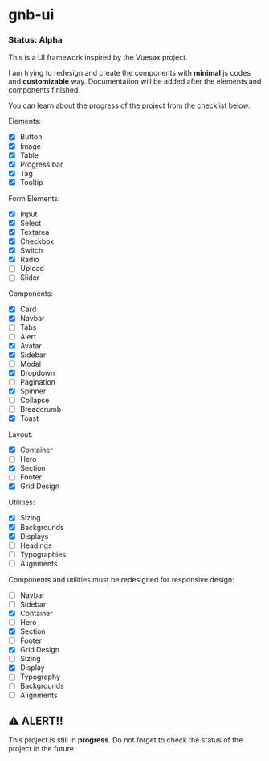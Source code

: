 # gnb-ui

### Status: Alpha

This is a UI framework inspired by the Vuesax project.

I am trying to redesign and create the components with **minimal** js codes and **customizable** way. Documentation will be added after the elements and components finished.

You can learn about the progress of the project from the checklist below.

Elements:

- [x] Button
- [x] Image
- [x] Table
- [x] Progress bar
- [x] Tag
- [x] Tooltip

Form Elements:

- [x] Input
- [x] Select
- [x] Textarea
- [x] Checkbox
- [x] Switch
- [x] Radio
- [ ] Upload
- [ ] Slider

Components:

- [x] Card
- [x] Navbar
- [ ] Tabs
- [ ] Alert
- [x] Avatar
- [x] Sidebar
- [ ] Modal
- [x] Dropdown
- [ ] Pagination
- [x] Spinner
- [ ] Collapse
- [ ] Breadcrumb
- [x] Toast

Layout:

- [x] Container
- [ ] Hero
- [x] Section
- [ ] Footer
- [x] Grid Design

Utilities:

- [x] Sizing
- [x] Backgrounds
- [x] Displays
- [ ] Headings
- [ ] Typographies
- [ ] Alignments

Components and utilities must be redesigned for responsive design:

- [ ] Navbar
- [ ] Sidebar
- [x] Container
- [ ] Hero
- [x] Section
- [ ] Footer
- [x] Grid Design
- [ ] Sizing
- [x] Display
- [ ] Typography
- [ ] Backgrounds
- [ ] Alignments

## ⚠️ ALERT!!

This project is still in **progress**. Do not forget to check the status of the project in the future.
